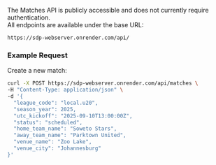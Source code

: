 The Matches API is publicly accessible and does not currently require authentication.  
All endpoints are available under the base URL:

`https://sdp-webserver.onrender.com/api/`

### Example Request

Create a new match:

```bash
curl -X POST https://sdp-webserver.onrender.com/api/matches \
-H "Content-Type: application/json" \
-d '{
  "league_code": "local.u20",
  "season_year": 2025,
  "utc_kickoff": "2025-09-10T13:00:00Z",
  "status": "scheduled",
  "home_team_name": "Soweto Stars",
  "away_team_name": "Parktown United",
  "venue_name": "Zoo Lake",
  "venue_city": "Johannesburg"
}'
```

